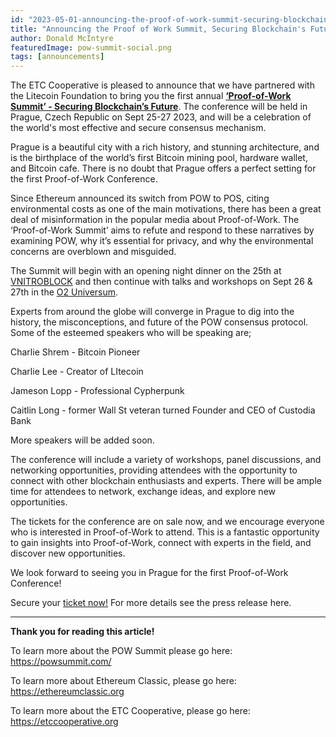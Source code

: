 ```yaml
---
id: "2023-05-01-announcing-the-proof-of-work-summit-securing-blockchains-future-cn"
title: "Announcing the Proof of Work Summit, Securing Blockchain's Future"
author: Donald McIntyre
featuredImage: pow-summit-social.png
tags: [announcements]
---
```


The ETC Cooperative is pleased to announce that we have partnered with the Litecoin Foundation to bring you the first annual [**‘Proof-of-Work Summit’ - Securing Blockchain’s Future**](https://powsummit.com/).  The conference will be held in Prague, Czech Republic on Sept 25-27 2023, and will be a celebration of the world's most effective and secure consensus mechanism. 

Prague is a beautiful city with a rich history, and stunning architecture, and is the birthplace of the world’s first Bitcoin mining pool, hardware wallet, and Bitcoin cafe. There is no doubt that Prague offers a perfect setting for the first Proof-of-Work Conference.

Since Ethereum announced its switch from POW to POS, citing environmental costs as one of the main motivations, there has been a great deal of misinformation in the popular media about Proof-of-Work. The ‘Proof-of-Work Summit’ aims to refute and respond to these narratives by examining POW, why it’s essential for privacy, and why the environmental concerns are overblown and misguided.

The Summit will begin with an opening night dinner on the 25th at [VNITROBLOCK](https://vnitroblock.cz/) and then continue with talks and workshops on Sept 26 & 27th in the [O2 Universum](https://www.o2universum.cz/en). 

Experts from around the globe will converge in Prague to dig into the history, the misconceptions, and future of the POW consensus protocol. Some of the esteemed speakers who will be speaking are;

Charlie Shrem - Bitcoin Pioneer

Charlie Lee -  Creator of LItecoin

Jameson Lopp - Professional Cypherpunk

Caitlin Long - former Wall St veteran turned Founder and CEO of Custodia Bank 

More speakers will be added soon.  

The conference will include a variety of workshops, panel discussions, and networking opportunities, providing attendees with the opportunity to connect with other blockchain enthusiasts and experts. There will be ample time for attendees to network, exchange ideas, and explore new opportunities.

The tickets for the conference are on sale now, and we encourage everyone who is interested in Proof-of-Work to attend. This is a fantastic opportunity to gain insights into Proof-of-Work, connect with experts in the field, and discover new opportunities.

We look forward to seeing you in Prague for the first Proof-of-Work Conference!

Secure your [ticket now!](https://www.eventbrite.ca/e/pow-summit-2023-tickets-551536098317) For more details see the press release here.

--- 

**Thank you for reading this article!**

To learn more about the POW Summit please go here: https://powsummit.com/

To learn more about Ethereum Classic, please go here: https://ethereumclassic.org

To learn more about the ETC Cooperative, please go here: https://etccooperative.org
